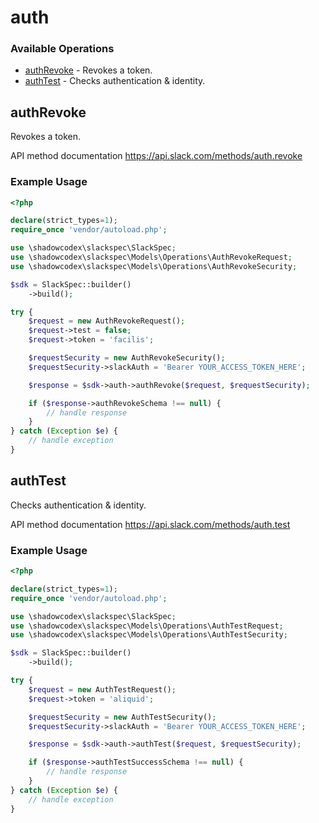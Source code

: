 # auth

### Available Operations

* [authRevoke](#authrevoke) - Revokes a token.
* [authTest](#authtest) - Checks authentication & identity.

## authRevoke

Revokes a token.

API method documentation
<https://api.slack.com/methods/auth.revoke>

### Example Usage

```php
<?php

declare(strict_types=1);
require_once 'vendor/autoload.php';

use \shadowcodex\slackspec\SlackSpec;
use \shadowcodex\slackspec\Models\Operations\AuthRevokeRequest;
use \shadowcodex\slackspec\Models\Operations\AuthRevokeSecurity;

$sdk = SlackSpec::builder()
    ->build();

try {
    $request = new AuthRevokeRequest();
    $request->test = false;
    $request->token = 'facilis';

    $requestSecurity = new AuthRevokeSecurity();
    $requestSecurity->slackAuth = 'Bearer YOUR_ACCESS_TOKEN_HERE';

    $response = $sdk->auth->authRevoke($request, $requestSecurity);

    if ($response->authRevokeSchema !== null) {
        // handle response
    }
} catch (Exception $e) {
    // handle exception
}
```

## authTest

Checks authentication & identity.

API method documentation
<https://api.slack.com/methods/auth.test>

### Example Usage

```php
<?php

declare(strict_types=1);
require_once 'vendor/autoload.php';

use \shadowcodex\slackspec\SlackSpec;
use \shadowcodex\slackspec\Models\Operations\AuthTestRequest;
use \shadowcodex\slackspec\Models\Operations\AuthTestSecurity;

$sdk = SlackSpec::builder()
    ->build();

try {
    $request = new AuthTestRequest();
    $request->token = 'aliquid';

    $requestSecurity = new AuthTestSecurity();
    $requestSecurity->slackAuth = 'Bearer YOUR_ACCESS_TOKEN_HERE';

    $response = $sdk->auth->authTest($request, $requestSecurity);

    if ($response->authTestSuccessSchema !== null) {
        // handle response
    }
} catch (Exception $e) {
    // handle exception
}
```
